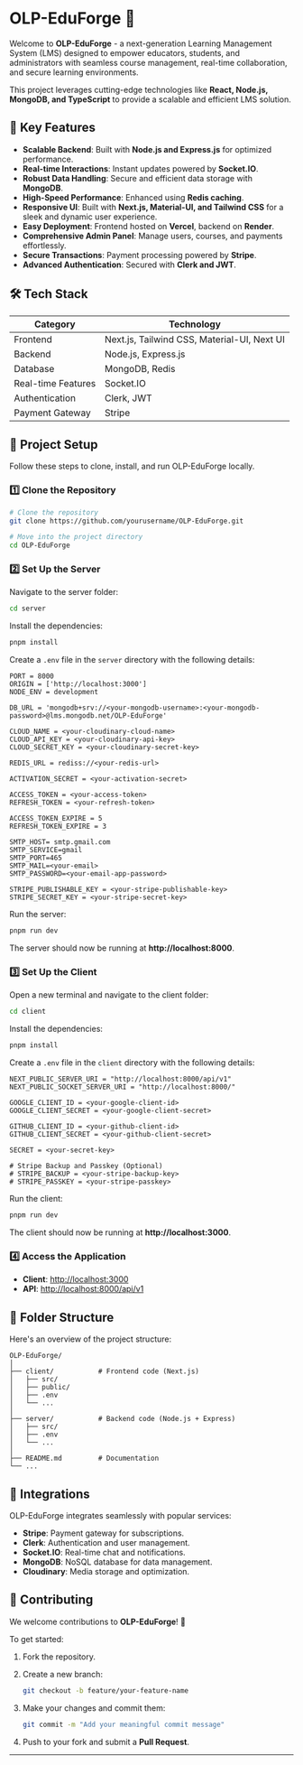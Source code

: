# OLP-EduForge 🚀

Welcome to **OLP-EduForge** - a next-generation Learning Management System (LMS) designed to empower educators, students, and administrators with seamless course management, real-time collaboration, and secure learning environments.

This project leverages cutting-edge technologies like **React, Node.js, MongoDB, and TypeScript** to provide a scalable and efficient LMS solution.

## 🚀 Key Features

- **Scalable Backend**: Built with **Node.js and Express.js** for optimized performance.
- **Real-time Interactions**: Instant updates powered by **Socket.IO**.
- **Robust Data Handling**: Secure and efficient data storage with **MongoDB**.
- **High-Speed Performance**: Enhanced using **Redis caching**.
- **Responsive UI**: Built with **Next.js, Material-UI, and Tailwind CSS** for a sleek and dynamic user experience.
- **Easy Deployment**: Frontend hosted on **Vercel**, backend on **Render**.
- **Comprehensive Admin Panel**: Manage users, courses, and payments effortlessly.
- **Secure Transactions**: Payment processing powered by **Stripe**.
- **Advanced Authentication**: Secured with **Clerk and JWT**.

## 🛠️ Tech Stack

| Category         | Technology                           |
|-----------------|------------------------------------|
| Frontend        | Next.js, Tailwind CSS, Material-UI, Next UI |
| Backend        | Node.js, Express.js               |
| Database       | MongoDB, Redis                     |
| Real-time Features | Socket.IO                      |
| Authentication  | Clerk, JWT                        |
| Payment Gateway | Stripe                            |

## 🎯 Project Setup

Follow these steps to clone, install, and run OLP-EduForge locally.

### 1️⃣ Clone the Repository

```sh
# Clone the repository
git clone https://github.com/yourusername/OLP-EduForge.git

# Move into the project directory
cd OLP-EduForge
```

### 2️⃣ Set Up the Server

Navigate to the server folder:

```sh
cd server
```

Install the dependencies:

```sh
pnpm install
```

Create a `.env` file in the `server` directory with the following details:

```env
PORT = 8000
ORIGIN = ['http://localhost:3000']
NODE_ENV = development

DB_URL = 'mongodb+srv://<your-mongodb-username>:<your-mongodb-password>@lms.mongodb.net/OLP-EduForge'

CLOUD_NAME = <your-cloudinary-cloud-name>
CLOUD_API_KEY = <your-cloudinary-api-key>
CLOUD_SECRET_KEY = <your-cloudinary-secret-key>

REDIS_URL = rediss://<your-redis-url>

ACTIVATION_SECRET = <your-activation-secret>

ACCESS_TOKEN = <your-access-token>
REFRESH_TOKEN = <your-refresh-token>

ACCESS_TOKEN_EXPIRE = 5
REFRESH_TOKEN_EXPIRE = 3

SMTP_HOST= smtp.gmail.com
SMTP_SERVICE=gmail
SMTP_PORT=465
SMTP_MAIL=<your-email>
SMTP_PASSWORD=<your-email-app-password>

STRIPE_PUBLISHABLE_KEY = <your-stripe-publishable-key>
STRIPE_SECRET_KEY = <your-stripe-secret-key>
```

Run the server:

```sh
pnpm run dev
```

The server should now be running at **http://localhost:8000**.

### 3️⃣ Set Up the Client

Open a new terminal and navigate to the client folder:

```sh
cd client
```

Install the dependencies:

```sh
pnpm install
```

Create a `.env` file in the `client` directory with the following details:

```env
NEXT_PUBLIC_SERVER_URI = "http://localhost:8000/api/v1"
NEXT_PUBLIC_SOCKET_SERVER_URI = "http://localhost:8000/"

GOOGLE_CLIENT_ID = <your-google-client-id>
GOOGLE_CLIENT_SECRET = <your-google-client-secret>

GITHUB_CLIENT_ID = <your-github-client-id>
GITHUB_CLIENT_SECRET = <your-github-client-secret>

SECRET = <your-secret-key>

# Stripe Backup and Passkey (Optional)
# STRIPE_BACKUP = <your-stripe-backup-key>
# STRIPE_PASSKEY = <your-stripe-passkey>
```

Run the client:

```sh
pnpm run dev
```

The client should now be running at **http://localhost:3000**.

### 4️⃣ Access the Application

- **Client**: [http://localhost:3000](http://localhost:3000)
- **API**: [http://localhost:8000/api/v1](http://localhost:8000/api/v1)

## 🌟 Folder Structure

Here's an overview of the project structure:

```
OLP-EduForge/
│
├── client/           # Frontend code (Next.js)
│   ├── src/
│   ├── public/
│   ├── .env
│   └── ...
│
├── server/           # Backend code (Node.js + Express)
│   ├── src/
│   ├── .env
│   └── ...
│
├── README.md         # Documentation
└── ...
```

## 🧩 Integrations

OLP-EduForge integrates seamlessly with popular services:

- **Stripe**: Payment gateway for subscriptions.
- **Clerk**: Authentication and user management.
- **Socket.IO**: Real-time chat and notifications.
- **MongoDB**: NoSQL database for data management.
- **Cloudinary**: Media storage and optimization.

## 🤝 Contributing

We welcome contributions to **OLP-EduForge**! 🎉

To get started:

1. Fork the repository.
2. Create a new branch:

   ```sh
   git checkout -b feature/your-feature-name
   ```

3. Make your changes and commit them:

   ```sh
   git commit -m "Add your meaningful commit message"
   ```

4. Push to your fork and submit a **Pull Request**.


---


